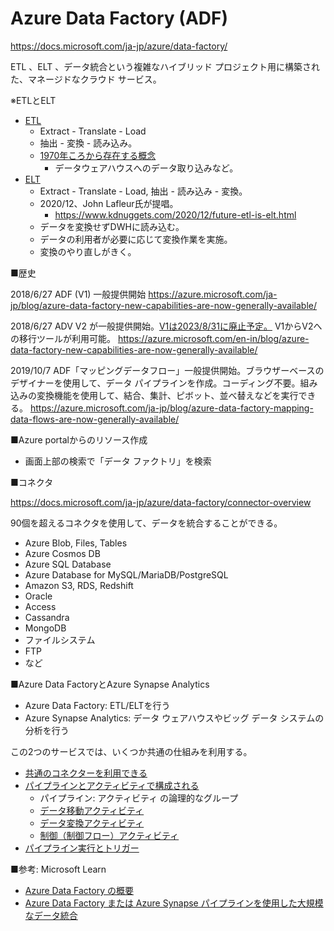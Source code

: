 # Azure Data Factory (ADF)

https://docs.microsoft.com/ja-jp/azure/data-factory/

ETL 、ELT 、データ統合という複雑なハイブリッド プロジェクト用に構築された、マネージドなクラウド サービス。

※ETLとELT

- [ETL](https://ja.wikipedia.org/wiki/Extract/Transform/Load)
  - Extract - Translate - Load
  - 抽出 - 変換 - 読み込み。
  - [1970年ころから存在する概念](https://en.wikipedia.org/wiki/Extract,_transform,_load)
    - データウェアハウスへのデータ取り込みなど。
- [ELT](https://www.talend.com/jp/resources/elt-vs-etl/)
  - Extract - Translate - Load, 抽出 - 読み込み - 変換。
  - 2020/12、John Lafleur氏が提唱。
    - https://www.kdnuggets.com/2020/12/future-etl-is-elt.html
  - データを変換せずDWHに読み込む。
  - データの利用者が必要に応じて変換作業を実施。
  - 変換のやり直しがきく。

■歴史

2018/6/27 ADF (V1) 一般提供開始
https://azure.microsoft.com/ja-jp/blog/azure-data-factory-new-capabilities-are-now-generally-available/

2018/6/27 ADV V2 が一般提供開始。[V1は2023/8/31に廃止予定。](https://azure.microsoft.com/ja-jp/updates/migrate-your-azure-data-factory-version-1-to-2-service/) V1からV2への移行ツールが利用可能。
https://azure.microsoft.com/en-in/blog/azure-data-factory-new-capabilities-are-now-generally-available/

2019/10/7 ADF「マッピングデータフロー」一般提供開始。ブラウザーベースのデザイナーを使用して、データ パイプラインを作成。コーディング不要。組み込みの変換機能を使用して、結合、集計、ピボット、並べ替えなどを実行できる。
https://azure.microsoft.com/ja-jp/blog/azure-data-factory-mapping-data-flows-are-now-generally-available/

■Azure portalからのリソース作成

- 画面上部の検索で「データ ファクトリ」を検索

■コネクタ

https://docs.microsoft.com/ja-jp/azure/data-factory/connector-overview

90個を超えるコネクタを使用して、データを統合することができる。

- Azure Blob, Files, Tables
- Azure Cosmos DB
- Azure SQL Database
- Azure Database for MySQL/MariaDB/PostgreSQL
- Amazon S3, RDS, Redshift
- Oracle
- Access
- Cassandra
- MongoDB
- ファイルシステム
- FTP
- など

■Azure Data FactoryとAzure Synapse Analytics

- Azure Data Factory: ETL/ELTを行う
- Azure Synapse Analytics: データ ウェアハウスやビッグ データ システムの分析を行う

この2つのサービスでは、いくつか共通の仕組みを利用する。

- [共通のコネクターを利用できる](https://docs.microsoft.com/ja-jp/azure/data-factory/connector-overview)
- [パイプラインとアクティビティで構成される](https://docs.microsoft.com/ja-jp/azure/data-factory/concepts-pipelines-activities)
  - パイプライン: アクティビティ の論理的なグループ
  - [データ移動アクティビティ](https://docs.microsoft.com/ja-jp/azure/data-factory/copy-activity-overview)
  - [データ変換アクティビティ](https://docs.microsoft.com/ja-jp/azure/data-factory/transform-data)
  - [制御（制御フロー）アクティビティ](https://docs.microsoft.com/ja-jp/azure/data-factory/concepts-pipelines-activities#control-flow-activities)
- [パイプライン実行とトリガー](https://docs.microsoft.com/ja-jp/azure/data-factory/concepts-pipeline-execution-triggers)

■参考: Microsoft Learn

- [Azure Data Factory の概要](https://docs.microsoft.com/ja-jp/learn/modules/intro-to-azure-data-factory/)
- [Azure Data Factory または Azure Synapse パイプラインを使用した大規模なデータ統合](https://docs.microsoft.com/ja-jp/learn/paths/data-integration-scale-azure-data-factory/)